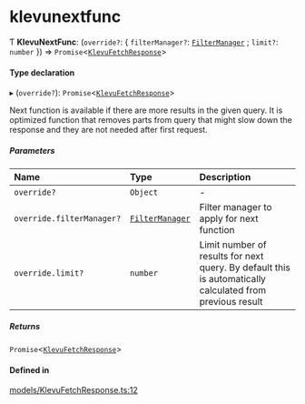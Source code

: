 # klevunextfunc
      
Ƭ **KlevuNextFunc**: (`override?`: { `filterManager?`: [`FilterManager`](classes/FilterManager.md) ; `limit?`: `number`  }) => `Promise`<[`KlevuFetchResponse`](klevufetchresponse.md)\>

#### Type declaration

▸ (`override?`): `Promise`<[`KlevuFetchResponse`](klevufetchresponse.md)\>

Next function is available if there are more results in the given query.
It is optimized function that removes parts from query that might slow down
the response and they are not needed after first request.

##### Parameters

| Name | Type | Description |
| :------ | :------ | :------ |
| `override?` | `Object` | - |
| `override.filterManager?` | [`FilterManager`](classes/FilterManager.md) | Filter manager to apply for next function |
| `override.limit?` | `number` | Limit number of results for next query. By default this is automatically calculated from previous result |

##### Returns

`Promise`<[`KlevuFetchResponse`](klevufetchresponse.md)\>

#### Defined in

[models/KlevuFetchResponse.ts:12](https://github.com/klevultd/frontend-sdk/blob/4665e27/packages/klevu-core/src/models/KlevuFetchResponse.ts#L12)


